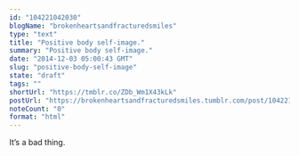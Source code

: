 ```yaml
---
id: "104221042030"
blogName: "brokenheartsandfracturedsmiles"
type: "text"
title: "Positive body self-image."
summary: "Positive body self-image."
date: "2014-12-03 05:00:43 GMT"
slug: "positive-body-self-image"
state: "draft"
tags: ""
shortUrl: "https://tmblr.co/ZDb_Wm1X43kLk"
postUrl: "https://brokenheartsandfracturedsmiles.tumblr.com/post/104221042030/positive-body-self-image"
noteCount: "0"
format: "html"
---
```


It’s a bad thing.